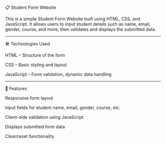 📋 Student Form Website

This is a simple Student Form Website built using HTML, CSS, and JavaScript. It allows users to input student details such as name, email, gender, course, and more, then validates and displays the submitted data.


---

🛠️ Technologies Used

HTML – Structure of the form

CSS – Basic styling and layout

JavaScript – Form validation, dynamic data handling



---

🚀 Features

Responsive form layout

Input fields for student name, email, gender, course, etc.

Client-side validation using JavaScript

Displays submitted form data

Clear/reset functionality

